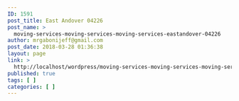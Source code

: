 ```yaml
---
ID: 1591
post_title: East Andover 04226
post_name: >
  moving-services-moving-services-moving-services-eastandover-04226
author: mrgabonijeff@gmail.com
post_date: 2018-03-28 01:36:38
layout: page
link: >
  http://localhost/wordpress/moving-services-moving-services-moving-services-eastandover-04226/
published: true
tags: [ ]
categories: [ ]
---
```

